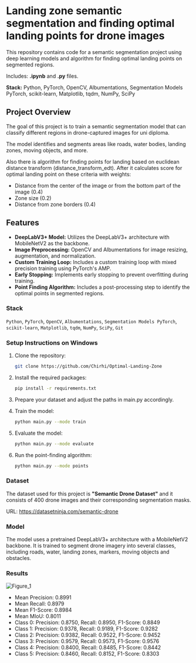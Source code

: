 # Landing zone semantic segmentation and finding optimal landing points for drone images
This repository contains code for a semantic segmentation project using deep learning models and algorithm for finding optimal landing points on segmented regions.

Includes: **.ipynb** and **.py** files.

**Stack:** Python, PyTorch, OpenCV, Albumentations, Segmentation Models PyTorch, scikit-learn, Matplotlib, tqdm, NumPy, SciPy

## Project Overview
The goal of this project is to train a semantic segmentation model that can classify different regions in drone-captured images for uni diploma. 

The model identifies and segments areas like roads, water bodies, landing zones, moving objects, and more.

Also there is algorithm for finding points for landing based on euclidean distance transform (distance_transform_edt). After it calculates score for optimal landing point on these criteria with weights:
- Distance from the center of the image or from the bottom part of the image (0.4)
- Zone size (0.2)
- Distance from zone borders (0.4)

## Features

- **DeepLabV3+ Model:** Utilizes the DeepLabV3+ architecture with MobileNetV2 as the backbone.
- **Image Preprocessing:** OpenCV and Albumentations for image resizing, augmentation, and normalization.
- **Custom Training Loop:** Includes a custom training loop with mixed precision training using PyTorch's AMP.
- **Early Stopping:** Implements early stopping to prevent overfitting during training.
- **Point Finding Algorithm:** Includes a post-processing step to identify the optimal points in segmented regions.

### Stack

`Python`, `PyTorch`, `OpenCV`, `Albumentations`, `Segmentation Models PyTorch`, `scikit-learn`, `Matplotlib`, `tqdm`, `NumPy`, `SciPy`, `Git`

### Setup Instructions on Windows

1. Clone the repository:
   ```bash
   git clone https://github.com/Chirhi/Optimal-Landing-Zone
   
2. Install the required packages:
    ```bash
    pip install -r requirements.txt

3. Prepare your dataset and adjust the paths in main.py accordingly.
   
4. Train the model:
    ```bash
    python main.py --mode train

5. Evaluate the model:
    ```bash
    python main.py --mode evaluate

6. Run the point-finding algorithm:
    ```bash
    python main.py --mode points

### Dataset
The dataset used for this project is **"Semantic Drone Dataset"** and it consists of 400 drone images and their corresponding segmentation masks.

URL: https://datasetninja.com/semantic-drone

### Model
The model uses a pretrained DeepLabV3+ architecture with a MobileNetV2 backbone. It is trained to segment drone imagery into several classes, including roads, water, landing zones, markers, moving objects and obstacles.

### Results

![Figure_1](https://github.com/user-attachments/assets/d540e55d-c8f4-403a-92fd-80bb4fe96835)

- Mean Precision: 0.8991
- Mean Recall: 0.8979
- Mean F1-Score: 0.8984
- Mean MIoU: 0.8011
- Class 0: Precision: 0.8750, Recall: 0.8950, F1-Score: 0.8849
- Class 1: Precision: 0.9378, Recall: 0.9189, F1-Score: 0.9282
- Class 2: Precision: 0.9382, Recall: 0.9522, F1-Score: 0.9452
- Class 3: Precision: 0.9579, Recall: 0.9573, F1-Score: 0.9576
- Class 4: Precision: 0.8400, Recall: 0.8485, F1-Score: 0.8442
- Class 5: Precision: 0.8460, Recall: 0.8152, F1-Score: 0.8303
